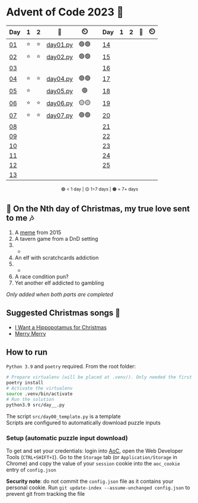 # Advent of Code 2023 🎄

<div align="center">

| Day                                        | 1   | 2   | 📃                        | ⏲️   | | Day                                        | 1   | 2   | 📃                        | ⏲️   |
| ------------------------------------------ | :-: | :-: | :-----------------------: | :--: |-| -------------------------------------------| :-: | :-: | :-----------------------: | :--: |
| [01](https://adventofcode.com/2023/day/1)  | ⭐  | ⭐  | [day01.py](src/day01.py)  | 🟢🟢 | | [14](https://adventofcode.com/2023/day/14) |     |     |                           |      |
| [02](https://adventofcode.com/2023/day/2)  | ⭐  | ⭐  | [day02.py](src/day02.py)  | 🟢🟢 | | [15](https://adventofcode.com/2023/day/15) |     |     |                           |      |
| [03](https://adventofcode.com/2023/day/3)  |     |     |                           |      | | [16](https://adventofcode.com/2023/day/16) |     |     |                           |      |
| [04](https://adventofcode.com/2023/day/4)  | ⭐  | ⭐  | [day04.py](src/day04.py)  | 🟢🟢 | | [17](https://adventofcode.com/2023/day/17) |     |     |                           |      |
| [05](https://adventofcode.com/2023/day/5)  | ⭐  |     | [day05.py](src/day05.py)  | 🟢   | | [18](https://adventofcode.com/2023/day/18) |     |     |                           |      |
| [06](https://adventofcode.com/2023/day/6)  | ⭐  | ⭐  | [day06.py](src/day06.py)  | 🟡🟡 | | [19](https://adventofcode.com/2023/day/19) |     |     |                           |      |
| [07](https://adventofcode.com/2023/day/7)  | ⭐  | ⭐  | [day07.py](src/day07.py)  | 🟢🟢 | | [20](https://adventofcode.com/2023/day/20) |     |     |                           |      |
| [08](https://adventofcode.com/2023/day/8)  |     |     |                           |      | | [21](https://adventofcode.com/2023/day/21) |     |     |                           |      |
| [09](https://adventofcode.com/2023/day/9)  |     |     |                           |      | | [22](https://adventofcode.com/2023/day/22) |     |     |                           |      |
| [10](https://adventofcode.com/2023/day/10) |     |     |                           |      | | [23](https://adventofcode.com/2023/day/23) |     |     |                           |      |
| [11](https://adventofcode.com/2023/day/11) |     |     |                           |      | | [24](https://adventofcode.com/2023/day/24) |     |     |                           |      |
| [12](https://adventofcode.com/2023/day/12) |     |     |                           |      | | [25](https://adventofcode.com/2023/day/25) |     |     |                           |      |
| [13](https://adventofcode.com/2023/day/13) |     |     |                           |      | |                                            |     |     |                           |      |

<sub>🟢 < 1 day | 🟡 1÷7 days | 🟠 = 7+ days</sub>

</div>

## 🎵 On the Nth day of Christmas, my true love sent to me 🎶

1. A [meme](https://knowyourmeme.com/memes/trebuchets) from 2015
2. A tavern game from a DnD setting
3. -
4. An elf with scratchcards addiction
5. -
6. A race condition pun?
7. Yet another elf addicted to gambling

*Only added when both parts are completed*

## Suggested Christmas songs 🔔

- [I Want a Hippopotamus for Christmas](https://www.youtube.com/watch?v=57vrqCENNPc)
- [Merry Merry](https://www.youtube.com/watch?v=Mo41lMhxR5Q)

## How to run

`Python 3.9` and `poetry` required. From the root folder:

````bash
# Prepare virtualenv (will be placed at .venv/). Only needed the first time
poetry install
# Activate the virtualenv
source .venv/bin/activate
# Run the solution
python3.9 src/day__.py
````

The script `src/day00_template.py` is a template  
Scripts are configured to automatically download puzzle inputs

### Setup (automatic puzzle input download)

To get and set your credentials: login into [AoC](https://adventofcode.com/), open the Web Developer Tools (`CTRL+SHIFT+I`). Go to the `Storage` tab (or `Application/Storage` in Chrome) and copy the value of your `session` cookie into the `aoc_cookie` entry of `config.json`

**Security note**: do not commit the `config.json` file as it contains your personal cookie. Run `git update-index --assume-unchanged config.json` to prevent git from tracking the file

